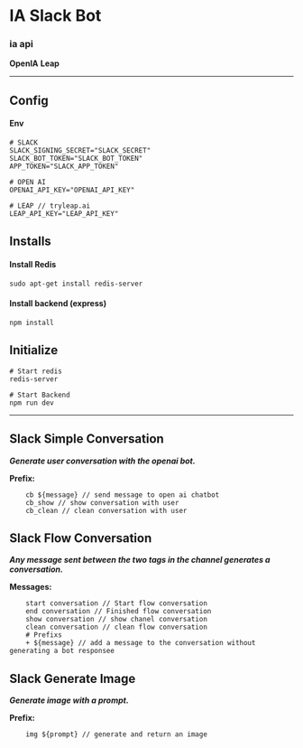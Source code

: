 # IA Slack Bot

### ia api

**OpenIA**
**Leap**

---

## Config

#### Env

```
# SLACK
SLACK_SIGNING_SECRET="SLACK_SECRET"
SLACK_BOT_TOKEN="SLACK_BOT_TOKEN"
APP_TOKEN="SLACK_APP_TOKEN"

# OPEN AI
OPENAI_API_KEY="OPENAI_API_KEY"

# LEAP // tryleap.ai
LEAP_API_KEY="LEAP_API_KEY"
```

## Installs

#### Install Redis

```
sudo apt-get install redis-server
```

#### Install backend (express)

```
npm install
```

## Initialize

```
# Start redis
redis-server

# Start Backend
npm run dev
```

---

## Slack Simple Conversation

**_Generate user conversation with the openai bot._**

**Prefix:**

```
    cb ${message} // send message to open ai chatbot
    cb_show // show conversation with user
    cb_clean // clean conversation with user
```

## Slack Flow Conversation

**_Any message sent between the two tags in the channel generates a conversation._**

**Messages:**

```
    start conversation // Start flow conversation
    end conversation // Finished flow conversation
    show conversation // show chanel conversation
    clean conversation // clean flow conversation
    # Prefixs
    + ${message} // add a message to the conversation without generating a bot responsee
```

## Slack Generate Image

**_Generate image with a prompt._**

**Prefix:**

```
    img ${prompt} // generate and return an image
```
